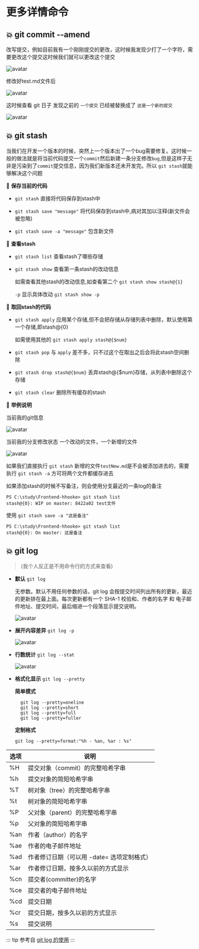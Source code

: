 # 更多详情命令

## :boom: git commit --amend

改写提交，例如目前我有一个刚刚提交的更改，这时候我发现少打了一个字符，需要更改这个提交这时候我们就可以更改这个提交

![avatar](/hhooke/git/1.png)

修改好test.md文件后

![avatar](/hhooke/git/2.png)

这时候查看 git 日子 发现之前的 `一个提交` 已经被替换成了 `这是一个新的提交`

![avatar](/hhooke/git/3.png)

## :boom: git stash

当我们在开发一个版本的时候，突然上一个版本出了一个bug需要修复。这时候一般的做法就是将当前代码提交一个`commit`然后新建一条分支修改`bug`,但是这样子无非是污染到了`commit`提交信息，因为我们新版本还未开发完。所以 `git stash`就能够解决这个问题

🍗 **保存当前的代码**

- `git stash` 直接将代码保存到stash中

- `git stash save "message"` 将代码保存到stash中,病对其加以注释(新文件会被忽略)

- `git stash save -a "message"` 包含新文件

🍗 **查看stash**

- `git stash list` 查看stash了哪些存储

- `git stash show` 查看第一条stash的改动信息

  如需查看其他stash的改动信息,如查看第二个 `git stash show stash@{1}`

  `-p` 显示具体改动 `git stash show -p`

🍗 **取回stash的代码**

- `git stash apply` 应用某个存储,但不会把存储从存储列表中删除，默认使用第一个存储,即stash@{0}

  如需使用其他的 `git stash apply stash@{$num}`

- `git stash pop` 与 `apply` 差不多，只不过这个在取出之后会将此stash空间删除

- `git stash drop stash@{$num}` 丢弃stash@{$num}存储，从列表中删除这个存储

- `git stash clear` 删除所有缓存的stash

🍗 **举例说明**

当前我的git信息

![avatar](/hhooke/git/4.png)

当前我的分支修改状态 一个改动的文件，一个新增的文件

![avatar](/hhooke/git/5.png)

如果我们直接执行 `git stash` 新增的文件`testNew.md`是不会被添加进去的，需要执行 `git stash -a` 方可将两个文件都缓存进去

如果添加stash的时候不写备注，则会使用分支最近的一条log的备注

```key
PS C:\study\Frontend-hhooke> git stash list
stash@{0}: WIP on master: 8422a02 test文件
```

使用 `git stash save -a "这是备注"`

```key
PS C:\study\Frontend-hhooke> git stash list
stash@{0}: On master: 这是备注
```

## :boom: git log

> (我个人反正是不用命令行的方式来查看)

- **默认** `git log`

  无参数。默认不用任何参数的话，git log 会按提交时间列出所有的更新，最近的更新排在最上面。每次更新都有一个 SHA-1 校验和、作者的名字 和 电子邮件地址、提交时间，最后缩进一个段落显示提交说明。

  ![avatar](/hhooke/git/6.png)

- **展开内容差异** `git log -p`

  ![avatar](/hhooke/git/7.png)

- **行数统计** `git log --stat`

  ![avatar](/hhooke/git/8.png)

- **格式化显示** `git log --pretty`

  **简单模式**

  ```key
    git log --pretty=oneline
    git log --pretty=short
    git log --pretty=full
    git log --pretty=fuller
  ```

  **定制格式**

  `git log --pretty=format:"%h - %an, %ar : %s"`

| 选项 | 说明                                       |
|------|--------------------------------------------|
| %H   | 提交对象（commit）的完整哈希字串           |
| %h   | 提交对象的简短哈希字串                     |
| %T   | 树对象（tree）的完整哈希字串               |
| %t   | 树对象的简短哈希字串                       |
| %P   | 父对象（parent）的完整哈希字串             |
| %p   | 父对象的简短哈希字串                       |
| %an  | 作者（author）的名字                       |
| %ae  | 作者的电子邮件地址                         |
| %ad  | 作者修订日期（可以用 -date= 选项定制格式） |
| %ar  | 作者修订日期，按多久以前的方式显示         |
| %cn  | 提交者(committer)的名字                    |
| %ce  | 提交者的电子邮件地址                       |
| %cd  | 提交日期                                   |
| %cr  | 提交日期，按多久以前的方式显示             |
| %s   | 提交说明                                   |

::: tip 参考自
[git log 的使用](https://www.jianshu.com/p/0805b5d5d893)
:::
